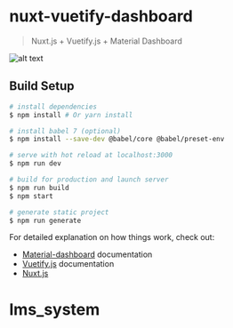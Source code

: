 # nuxt-vuetify-dashboard

> Nuxt.js + Vuetify.js + Material Dashboard

![alt text](http://rekryt.ru/files/nuxt-vuetify-dashboard.png)

## Build Setup

```bash
# install dependencies
$ npm install # Or yarn install

# install babel 7 (optional)
$ npm install --save-dev @babel/core @babel/preset-env

# serve with hot reload at localhost:3000
$ npm run dev

# build for production and launch server
$ npm run build
$ npm start

# generate static project
$ npm run generate
```

For detailed explanation on how things work, check out:
- [Material-dashboard](https://demos.creative-tim.com/material-dashboard/docs/2.1/getting-started/introduction.html) documentation
- [Vuetify.js](https://vuetifyjs.com/) documentation
- [Nuxt.js](https://github.com/nuxt/nuxt.js)
# lms_system
